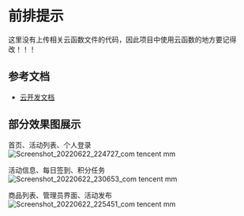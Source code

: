 # 前排提示

这里没有上传相关云函数文件的代码，因此项目中使用云函数的地方要记得改！！！

## 参考文档

- [云开发文档](https://developers.weixin.qq.com/miniprogram/dev/wxcloud/basis/getting-started.html)

## 部分效果图展示

首页、活动列表、个人登录
![Screenshot_20220622_224727_com tencent mm](https://user-images.githubusercontent.com/114422586/195543411-7a5ec0f1-2490-472f-83bf-1f062e3b50c3.jpg)


活动信息、每日签到、积分任务
![Screenshot_20220622_230653_com tencent mm](https://user-images.githubusercontent.com/114422586/195543912-147089c7-c013-4f69-9d6e-98c313cfb62d.jpg)


商品列表、管理员界面、活动发布
![Screenshot_20220622_225451_com tencent mm](https://user-images.githubusercontent.com/114422586/195545155-39945cf7-7017-4585-aa5a-3a5d31c74947.jpg)



